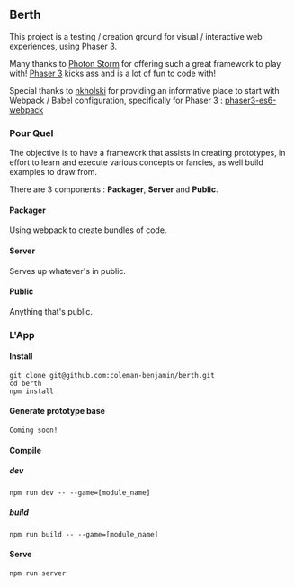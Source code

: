 ## Berth

This project is a testing / creation ground for visual / interactive web experiences, using Phaser 3.

Many thanks to [Photon Storm](https://github.com/photonstorm) for offering such a great framework to play with! [Phaser 3](https://github.com/photonstorm/phaser) kicks ass and is a lot of fun to code with!

Special thanks to [nkholski](https://github.com/nkholski/phaser3-es6-webpack) for providing an informative place to start with Webpack / Babel configuration, specifically for Phaser 3 : [phaser3-es6-webpack](https://github.com/nkholski/phaser3-es6-webpack)

### Pour Quel

The objective is to have a framework that assists in creating prototypes, in effort to learn and execute various concepts or fancies, as well build examples to draw from.

There are 3 components : **Packager**, **Server** and **Public**.

#### Packager
Using webpack to create bundles of code. 

#### Server
Serves up whatever's in public.

#### Public
Anything that's public.

### L'App

#### Install
```
git clone git@github.com:coleman-benjamin/berth.git
cd berth
npm install
```

#### Generate prototype base
```
Coming soon!
```

#### Compile
##### dev
```
npm run dev -- --game=[module_name]
```
##### build
```
npm run build -- --game=[module_name]
```

#### Serve
```
npm run server
```
